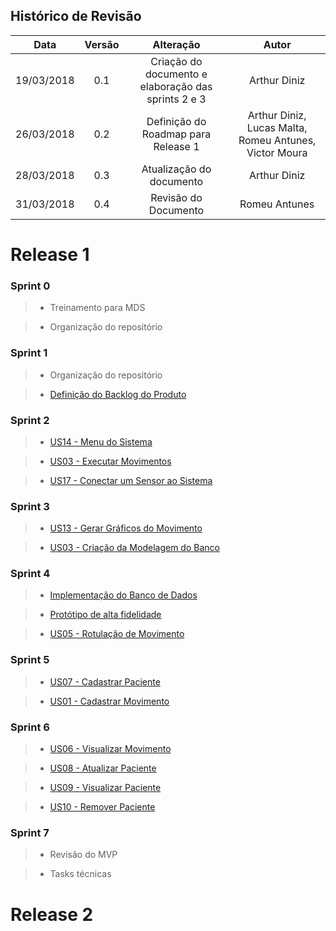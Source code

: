 ## Histórico de Revisão

|    Data    | Versão |                             Alteração                             |                    Autor                    |
|:----------:|:------:|:-----------------------------------------------------------------:|:-------------------------------------------:|
| 19/03/2018 |   0.1  | Criação do documento e elaboração das sprints 2 e 3 |                Arthur Diniz                 |
| 26/03/2018 |   0.2  | Definição do Roadmap para Release 1  |  Arthur Diniz, Lucas Malta, Romeu Antunes, Victor Moura |
| 28/03/2018 |   0.3  | Atualização do documento |                Arthur Diniz                 |
| 31/03/2018 |   0.4  | Revisão do Documento | Romeu Antunes |

# Release 1


### Sprint 0

> - Treinamento para MDS

> - Organização do repositório

### Sprint 1

> - Organização do repositório

> - [Definição do Backlog do Produto](https://github.com/fga-gpp-mds/2018.1-Reabilitacao-Motora/pull/43)

### Sprint 2

> - [US14 - Menu do Sistema](https://github.com/fga-gpp-mds/2018.1-Reabilitacao-Motora/issues/30)

> - [US03 - Executar Movimentos](https://github.com/fga-gpp-mds/2018.1-Reabilitacao-Motora/issues/29)

> - [US17 - Conectar um Sensor ao Sistema](https://github.com/fga-gpp-mds/2018.1-Reabilitacao-Motora/issues/28)

### Sprint 3

> - [US13 - Gerar Gráficos do Movimento](https://github.com/fga-gpp-mds/2018.1-Reabilitacao-Motora/issues/46)

> - [US03 - Criação da Modelagem do Banco](https://github.com/fga-gpp-mds/2018.1-Reabilitacao-Motora/issues/38)


### Sprint 4

> - [Implementação do Banco de Dados](https://github.com/fga-gpp-mds/2018.1-Reabilitacao-Motora/issues/66)

> - [Protótipo de alta fidelidade](https://github.com/fga-gpp-mds/2018.1-Reabilitacao-Motora/issues/58)

> - [US05 - Rotulação de Movimento](https://github.com/fga-gpp-mds/2018.1-Reabilitacao-Motora/blob/development/docs/wiki/Backlog-do-Produto.md#EP03---Como-fisioterapeuta,-eu-desejo-captar-movimentos-do-meu-paciente-para-avaliar-a-sua-evolução.)

### Sprint 5

> - [US07 - Cadastrar Paciente](https://github.com/fga-gpp-mds/2018.1-Reabilitacao-Motora/blob/development/docs/wiki/Backlog-do-Produto.md)

> - [US01 - Cadastrar Movimento](https://github.com/fga-gpp-mds/2018.1-Reabilitacao-Motora/blob/development/docs/wiki/Backlog-do-Produto.md)


### Sprint 6

> - [US06 - Visualizar Movimento](https://github.com/fga-gpp-mds/2018.1-Reabilitacao-Motora/blob/development/docs/wiki/Backlog-do-Produto.md)

> - [US08 - Atualizar Paciente](https://github.com/fga-gpp-mds/2018.1-Reabilitacao-Motora/issues/34)

> - [US09 - Visualizar Paciente](https://github.com/fga-gpp-mds/2018.1-Reabilitacao-Motora/issues/34)

  > - [US10 - Remover Paciente](https://github.com/fga-gpp-mds/2018.1-Reabilitacao-Motora/issues/34)

### Sprint 7

> - Revisão do MVP

> - Tasks técnicas



# Release 2
